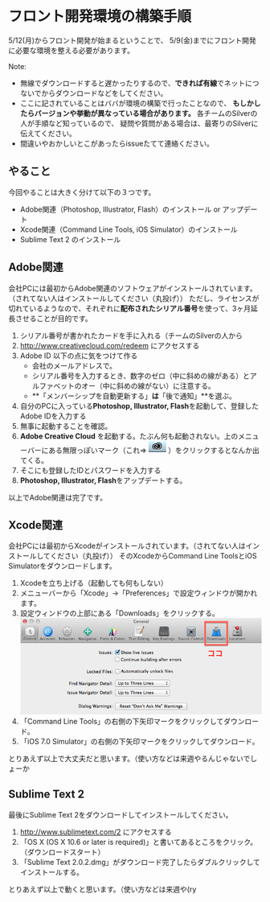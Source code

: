 # フロント開発環境の構築手順
5/12(月)からフロント開発が始まるということで、
5/9(金)までにフロント開発に必要な環境を整える必要があります。

Note: 

+ 無線でダウンロードすると遅かったりするので、**できれば有線**でネットにつないでからダウンロードなどをしてください。
+ ここに記されていることはババが環境の構築で行ったことなので、
**もしかしたらバージョンや挙動が異なっている場合があります。**
各チームのSilverの人が手順など知っているので、
疑問や質問がある場合は、最寄りのSilverに伝えてください。
+ 間違いやおかしいとこがあったらissueたてて連絡ください。


## やること
今回やることは大きく分けて以下の３つです。

+ Adobe関連（Photoshop, Illustrator, Flash）のインストール or アップデート
+ Xcode関連（Command Line Tools, iOS Simulator）のインストール
+ Sublime Text 2 のインストール


## Adobe関連
会社PCには最初からAdobe関連のソフトウェアがインストールされています。（されてない人はインストールしてください（丸投げ））
ただし、ライセンスが切れているようなので、それぞれに**配布されたシリアル番号**を使って、3ヶ月延長させることが目的です。


1. シリアル番号が書かれたカードを手に入れる（チームのSilverの人から
2. http://www.creativecloud.com/redeem にアクセスする
3. Adobe ID 以下の点に気をつけて作る
	+ 会社のメールアドレスで。
	+ シリアル番号を入力するとき、数字のゼロ（中に斜めの線がある）とアルファベットのオー（中に斜めの線がない）に注意する。
	+ **「メンバーシップを自動更新する」**は**「後で通知」**を選ぶ。
4. 自分のPCに入っている**Photoshop, Illustrator, Flash**を起動して、登録したAdobe IDを入力する
5. 無事に起動することを確認。
6. **Adobe Creative Cloud** を起動する。たぶん何も起動されない。上のメニューバーにある無限っぽいマーク（これ⇒ ![](acc.png) ）をクリックするとなんか出てくる。
7. そこにも登録したIDとパスワードを入力する
8. **Photoshop, Illustrator, Flash**をアップデートする。

以上でAdobe関連は完了です。


## Xcode関連

会社PCには最初からXcodeがインストールされています。（されてない人はインストールしてください（丸投げ））
そのXcodeからCommand Line ToolsとiOS Simulatorをダウンロードします。

1. Xcodeを立ち上げる（起動しても何もしない）
2. メニューバーから「Xcode」→「Preferences」で設定ウィンドウが開かれます。
3. 設定ウィンドウの上部にある「Downloads」をクリックする。
	![](xcode-pref.png)
4. 「Command Line Tools」の右側の下矢印マークをクリックしてダウンロード。
5. 「iOS 7.0 Simulator」の右側の下矢印マークをクリックしてダウンロード。

とりあえず以上で大丈夫だと思います。（使い方などは来週やるんじゃないでしょーか

## Sublime Text 2

最後にSublime Text 2をダウンロードしてインストールしてください。

1. http://www.sublimetext.com/2 にアクセスする
2. 「OS X (OS X 10.6 or later is required)」と書いてあるところをクリック。（ダウンロードスタート）
3. 「Sublime Text 2.0.2.dmg」がダウンロード完了したらダブルクリックしてインストールする。

とりあえず以上で動くと思います。（使い方などは来週や(ry








